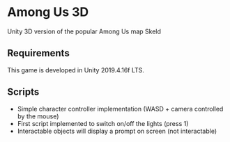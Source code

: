 # Among Us 3D

Unity 3D version of the popular Among Us map Skeld

## Requirements
This game is developed in Unity 2019.4.16f LTS.

## Scripts

- Simple character controller implementation (WASD + camera controlled by the mouse)
- First script implemented to switch on/off the lights (press 1)
- Interactable objects will display a prompt on screen (not interactable)